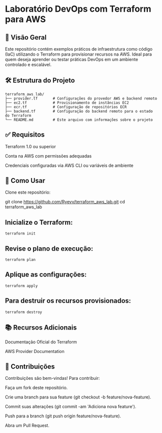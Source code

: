 # Laboratório DevOps com Terraform para AWS

## 🚀 Visão Geral

Este repositório contém exemplos práticos de infraestrutura como código (IaC) utilizando o Terraform para provisionar recursos na AWS. Ideal para quem deseja aprender ou testar práticas DevOps em um ambiente controlado e escalável.

## 🛠️ Estrutura do Projeto
```
terraform_aws_lab/
├── provider.tf       # Configurações do provedor AWS e backend remoto
├── ec2.tf            # Provisionamento de instâncias EC2
├── ecr.tf            # Configuração de repositórios ECR
├── backend.tf        # Configuração do backend remoto para o estado do Terraform
└── README.md         # Este arquivo com informações sobre o projeto

```
## ✅ Requisitos

Terraform 1.0 ou superior

Conta na AWS com permissões adequadas

Credenciais configuradas via AWS CLI ou variáveis de ambiente

## 🚀 Como Usar

Clone este repositório:

git clone https://github.com/Ryevv/terraform_aws_lab.git
cd terraform_aws_lab


## Inicialize o Terraform:
```
terraform init
```

## Revise o plano de execução:
```
terraform plan
```

## Aplique as configurações:
```
terraform apply
```

## Para destruir os recursos provisionados:
```
terraform destroy
```

## 📚 Recursos Adicionais

Documentação Oficial do Terraform

AWS Provider Documentation

## 📌 Contribuições

Contribuições são bem-vindas! Para contribuir:

Faça um fork deste repositório.

Crie uma branch para sua feature (git checkout -b feature/nova-feature).

Commit suas alterações (git commit -am 'Adiciona nova feature').

Push para a branch (git push origin feature/nova-feature).

Abra um Pull Request.
